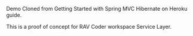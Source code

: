 Demo Cloned from Getting Started with Spring MVC Hibernate on Heroku guide.

This is a proof of concept for RAV Coder workspace Service Layer.
